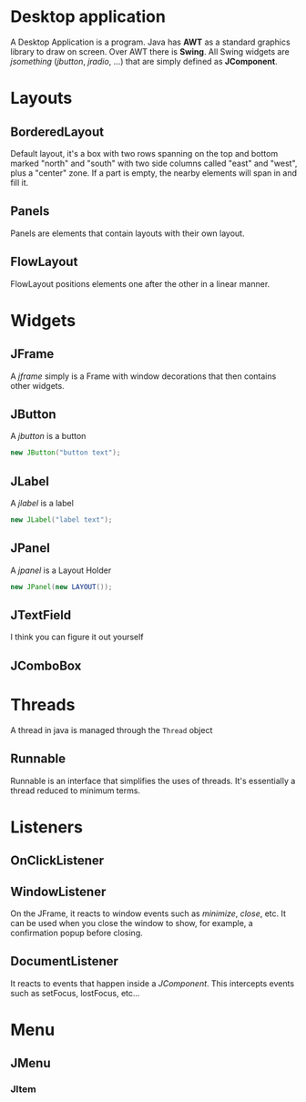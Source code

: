 # Desktop application
A Desktop Application is a program. Java has **AWT** as a standard graphics library to draw on screen. Over AWT there is **Swing**.
All Swing widgets are *jsomething* (*jbutton*, *jradio*, ...) that are simply defined as **JComponent**.
# Layouts
## BorderedLayout
Default layout, it's a box with two rows spanning on the top and bottom marked "north" and "south" with two side columns called "east" and "west", plus a "center" zone.
If a part is empty, the nearby elements will span in and fill it.
## Panels
Panels are elements that contain layouts with their own layout.
## FlowLayout
FlowLayout positions elements one after the other in a linear manner.
# Widgets
## JFrame
A *jframe* simply is a Frame with window decorations that then contains other widgets.
## JButton
A *jbutton* is a button
```java
new JButton("button text");
```
## JLabel
A *jlabel* is a label
```Java
new JLabel("label text");
```
## JPanel
A *jpanel* is a Layout Holder
```Java
new JPanel(new LAYOUT());
```
## JTextField
I think you can figure it out yourself
## JComboBox


# Threads
A thread in java is managed through the `Thread` object
## Runnable
Runnable is an interface that simplifies the uses of threads. It's essentially a thread reduced to minimum terms.


# Listeners
## OnClickListener

## WindowListener
On the JFrame, it reacts to window events such as *minimize*, *close*, etc.
It can be used when you close the window to show, for example, a confirmation popup before closing.
## DocumentListener
It reacts to events that happen inside a *JComponent*. This intercepts events such as setFocus, lostFocus, etc...

# Menu
## JMenu
### JItem
